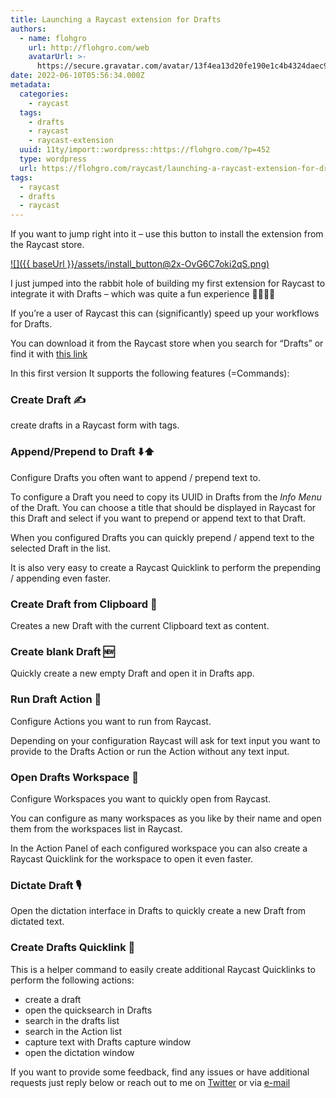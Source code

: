 ```yaml
---
title: Launching a Raycast extension for Drafts
authors:
  - name: flohgro
    url: http://flohgro.com/web
    avatarUrl: >-
      https://secure.gravatar.com/avatar/13f4ea13d20fe190e1c4b4324daec918?s=96&d=mm&r=g
date: 2022-06-10T05:56:34.000Z
metadata:
  categories:
    - raycast
  tags:
    - drafts
    - raycast
    - raycast-extension
  uuid: 11ty/import::wordpress::https://flohgro.com/?p=452
  type: wordpress
  url: https://flohgro.com/raycast/launching-a-raycast-extension-for-drafts/
tags:
  - raycast
  - drafts
  - raycast
---
```

If you want to jump right into it – use this button to install the extension from the Raycast store.

[![]({{ baseUrl }}/assets/install_button@2x-OvG6C7oki2qS.png)](https://www.raycast.com/FlohGro/drafts#install "Install Drafts Raycast Extension")

I just jumped into the rabbit hole of building my first extension for Raycast to integrate it with Drafts – which was quite a fun experience 🙌🏽🙌🏽

If you’re a user of Raycast this can (significantly) speed up your workflows for Drafts.

You can download it from the Raycast store when you search for “Drafts” or find it with [this link](https://www.raycast.com/FlohGro/drafts)

In this first version It supports the following features (=Commands):

### Create Draft ✍️

create drafts in a Raycast form with tags.

### Append/Prepend to Draft ⬇️⬆️

Configure Drafts you often want to append / prepend text to.

To configure a Draft you need to copy its UUID in Drafts from the _Info Menu_ of the Draft. You can choose a title that should be displayed in Raycast for this Draft and select if you want to prepend or append text to that Draft.

When you configured Drafts you can quickly prepend / append text to the selected Draft in the list.

It is also very easy to create a Raycast Quicklink to perform the prepending / appending even faster.

### Create Draft from Clipboard 📄

Creates a new Draft with the current Clipboard text as content.

### Create blank Draft 🆕

Quickly create a new empty Draft and open it in Drafts app.

### Run Draft Action 💨

Configure Actions you want to run from Raycast.

Depending on your configuration Raycast will ask for text input you want to provide to the Drafts Action or run the Action without any text input.

### Open Drafts Workspace 🌌

Configure Workspaces you want to quickly open from Raycast.

You can configure as many workspaces as you like by their name and open them from the workspaces list in Raycast.

In the Action Panel of each configured workspace you can also create a Raycast Quicklink for the workspace to open it even faster.

### Dictate Draft 🎙️

Open the dictation interface in Drafts to quickly create a new Draft from dictated text.

### Create Drafts Quicklink 🔗

This is a helper command to easily create additional Raycast Quicklinks to perform the following actions:

- create a draft
- open the quicksearch in Drafts
- search in the drafts list
- search in the Action list
- capture text with Drafts capture window
- open the dictation window

If you want to provide some feedback, find any issues or have additional requests just reply below or reach out to me on [Twitter](https://twitter.com/FlohGro) or via [e-mail](mailto:hi@flohgro.com)